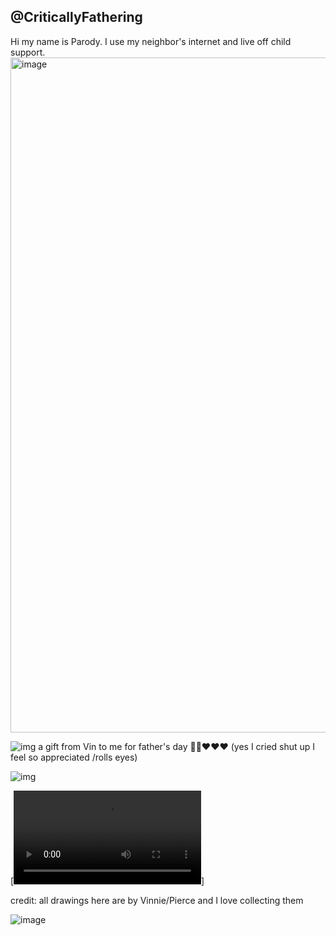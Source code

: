 ## @CriticallyFathering



Hi my name is Parody. I use my neighbor's internet and live off child support. <img width="1080" alt="image" src="https://github.com/user-attachments/assets/d43a9086-719f-4fac-a5ab-8dfb3b4ba390" />




![img](https://cdn.discordapp.com/attachments/1327632818896896122/1377654632544735232/Untitled41_20250529222546.png?ex=6839c05b&is=68386edb&hm=97df17febe2faf51ff1d619506a7375e1605c626c662fcf7842ad80d24ec819a&)
a gift from Vin to me for father's day 🤑🤑♥️♥️♥️
(yes I cried shut up I feel so appreciated /rolls eyes)

![img](https://cdn.discordapp.com/attachments/1279683842852126721/1377975289937662012/Untitled43_20250530194115.png?ex=683aeafe&is=6839997e&hm=ca37b7fe162a23fb95e760fdbfbf59e9f53c59c8a2d655e520144ec78bd663fc&)

[![Video Title](https://media.discordapp.net/attachments/1327632818896896122/1377991531205759077/lv_0_20250530204356.mp4?ex=683afa1e&is=6839a89e&hm=13b66111ed2d996a0c7fe5f57737fe6a92aa1fe8fe07026bf62811f1a529e37e&)]

credit: all drawings here are by Vinnie/Pierce and I love collecting them








![image](https://github.com/user-attachments/assets/cf1b486b-eeff-4fef-ab9c-ea66a2207484)

